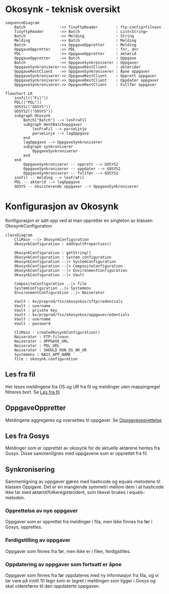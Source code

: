 # Okosynk - teknisk oversikt

```mermaid
sequenceDiagram
    Batch               ->> TinyFtpReader        : ftp-config+filnavn
    TinyFtpReader       ->> Batch                : List<String>
    Batch               ->> Melding              : String
    Melding             ->> Batch                : Melding
    Batch               ->> OppgaveOppretter     : Melding
    OppgaveOppretter    ->> PDL                  : fnr, dnr
    PDL                 ->> OppgaveOppretter     : aktørid
    OppgaveOppretter    ->> Batch                : Oppgave
    Batch               ->> OppgaveSynkroniserer : Oppgaver
    OppgaveSynkroniserer->> OppgaveRestClient    : aktørider
    OppgaveRestClient   ->> OppgaveSynkroniserer : Åpne oppgaver
    OppgaveSynkroniserer->> OppgaveRestClient    : Opprett oppgaver
    OppgaveSynkroniserer->> OppgaveRestClient    : Oppdater oppgaver
    OppgaveSynkroniserer->> OppgaveRestClient    : Fullfør oppgaver
```

```mermaid
flowchart LR
    innfil(("Fil"))
    PDL(("PDL"))
    GOSYS(("GOSYS"))
    GOSYS2(("GOSYS"))
    subgraph Okosynk 
        Batch["Batch"] --> lesFraFil
        subgraph HentBatchoppgaver 
            lesFraFil --> parseLinje
            parseLinje --> lagOppgave
        end
        lagOppgave --> OppgaveSynkroniserer
        subgraph synkroniserer
            OppgaveSynkroniserer
        end
    end
        OppgaveSynkroniserer -- opprett --> GOSYS2
        OppgaveSynkroniserer -- oppdater --> GOSYS2
        OppgaveSynkroniserer -- fullfør --> GOSYS2
    innfil -- melding --> lesFraFil
    PDL -- aktørid --> lagOppgave
    GOSYS -- eksisterende oppgaver --> OppgaveSynkroniserer
```


# Konfigurasjon av Okosynk
Konfigurasjon er satt opp ved at man oppretter en singleton av klassen OkosynkConfiguration

```mermaid
classDiagram
    CliMain --|> OkosynkConfiguration
    OkosynkConfiguration : addVaultProperties()
    
    OkosynkConfiguration : getString()
    OkosynkConfiguration : System configuration    
    OkosynkConfiguration --|> SystemConfiguration    
    OkosynkConfiguration --|> CompositeConfiguration    
    OkosynkConfiguration --|> EnvironmentConfiguration    
    OkosynkConfiguration --|> Vault
    
    CompositeConfiguration ..|> file    
    SystemConfiguration ..|> Systemenv
    EnvironmentConfiguration ..|> Naiserator
        
    Vault : kv/preprod/fss/okosynkos/sftpcredentials
    Vault : username
    Vault : private key
    Vault : kv/preprod/fss/okosynkos/oppgavecredentials
    Vault : username
    Vault : password
    
    CliMain : createOkosynkConfiguration()
    Naiserator : FTP-filnavn
    Naiserator : OPPGAVE_URL
    Naiserator : PDL_URL
    Naiserator : SHOULD_RUN_OS_OR_UR
    Systemenv : NAIS_APP_NAME
    file : okosynk.configuration
```


## Les fra fil
Her leses meldingene fra OS og UR fra fil og meldinger uten mappingregel filtreres bort. 
Se [Les fra fil](lesfrafil.md)

## OppgaveOppretter
Meldingene aggregeres og oversettes til oppgaver.
Se [Oppgaveopprettelse](oppgave.md)

## Les fra Gosys
Meldinger som er opprettet av okosynk for de aktuelle aktørene hentes fra Gosys.
Disse sammenlignes med oppgavene som er opprettet fra fil.

## Synkronisering
Sammenligning av oppgaver gjøres med hashcode og equals-metodene til klassen Oppgave.
Det er en manglende symmetri mellom dem i at hashcode ikke tar med aktørid/folkeregisterident, 
som likevel brukes i equals-metoden.

### Opprettelse av nye oppgaver
Oppgaver som er opprettet fra meldinger i fila, men ikke finnes fra før i Gosys, opprettes.

### Ferdigstilling av oppgaver
Oppgaver som finnes fra før, men ikke er i filen, ferdigstilles.

### Oppdatering av oppgaver som fortsatt er åpne
Oppgaver som finnes fra før oppdateres med ny informasjon fra fila, og vi tar vare på inntil 10 tegn som er lagret i 
meldingen som ligger i Gosys og skal videreføres til den oppdaterte oppgaven.
